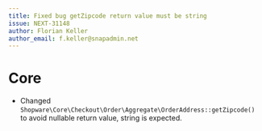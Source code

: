 ```yaml
---
title: Fixed bug getZipcode return value must be string
issue: NEXT-31148
author: Florian Keller
author_email: f.keller@snapadmin.net
---
```

# Core
* Changed `Shopware\Core\Checkout\Order\Aggregate\OrderAddress::getZipcode()` to avoid nullable return value, string is expected.

